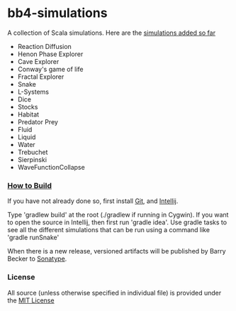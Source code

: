 # bb4-simulations

A collection of Scala simulations. 
Here are the [simulations added so far](http://barrybecker4.com/bb4-projects/bb4-simulations/simulations_index.html)
  - Reaction Diffusion
  - Henon Phase Explorer
  - Cave Explorer
  - Conway's game of life
  - Fractal Explorer
  - Snake
  - L-Systems
  - Dice
  - Stocks
  - Habitat
  - Predator Prey
  - Fluid
  - Liquid
  - Water
  - Trebuchet
  - Sierpinski
  - WaveFunctionCollapse


### [How to Build](https://github.com/barrybecker4/bb4-common/wiki/Building-bb4-Projects)

If you have not already done so, first install [Git](http://git-scm.com/), and [Intellij](http://www.jetbrains.com/idea/).

Type 'gradlew build' at the root (./gradlew if running in Cygwin).
If you want to open the source in Intellij, then first run 'gradle idea'.
Use gradle tasks to see all the different simulations that can be run using a command like 'gradle runSnake'

When there is a new release, versioned artifacts will be published by Barry Becker to [Sonatype](https://oss.sonatype.org).

### License
All source (unless otherwise specified in individual file) is provided under the [MIT License](http://www.opensource.org/licenses/MIT)






